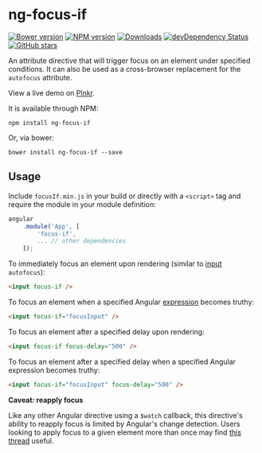 # ng-focus-if
[![Bower version][bower-image]][github-url]
[![NPM version][npm-image]][npm-url]
[![Downloads][downloads-image]][npm-url]
[![devDependency Status][david-image]][david-url]
[![GitHub stars][stars-image]][github-url]

An attribute directive that will trigger focus on an element under specified conditions. It can also be used as a cross-browser replacement for the `autofocus` attribute.

View a live demo on [Plnkr][plnkr-url].

It is available through NPM:

```text
npm install ng-focus-if
```

Or, via bower:

```text
bower install ng-focus-if --save
```

## Usage

Include `focusIf.min.js` in your build or directly with a `<script>` tag and require the module in your module definition:

```js
angular  
    .module('App', [  
        'focus-if',  
        ... // other dependencies  
    ]);
```

To immediately focus an element upon rendering (similar to [input][mdn-input-url] `autofocus`):

```html
<input focus-if />
```

To focus an element when a specified Angular [expression][expression-url] becomes truthy:

```html
<input focus-if="focusInput" />
```

To focus an element after a specified delay upon rendering:

```html
<input focus-if focus-delay="500" />
```

To focus an element after a specified delay when a specified Angular expression becomes truthy:

```html
<input focus-if="focusInput" focus-delay="500" />
```

**Caveat: reapply focus**

Like any other Angular directive using a `$watch` callback, this directive's ability to reapply focus is limited by Angular's change detection. Users looking to apply focus to a given element more than once may find [this thread][change-detection-url] useful.

[bower-image]: https://img.shields.io/bower/v/ng-focus-if.svg
[github-url]: https://github.com/hiebj/ng-focus-if/stargazers
[npm-image]: http://img.shields.io/npm/v/ng-focus-if.svg
[npm-url]: https://npmjs.org/package/ng-focus-if
[downloads-image]: http://img.shields.io/npm/dm/ng-focus-if.svg
[david-image]: https://david-dm.org/hiebj/ng-focus-if/dev-status.svg
[david-url]: https://david-dm.org/hiebj/ng-focus-if#info=devDependencies
[stars-image]: https://img.shields.io/github/stars/hiebj/ng-focus-if.svg?style=social
[plnkr-url]: http://plnkr.co/edit/MJS3zRk079Mu72o5A9l6?p=preview
[mdn-input-url]: https://developer.mozilla.org/en-US/docs/Web/HTML/Element/Input 
[expression-url]: https://docs.angularjs.org/guide/expression
[change-detection-url]: https://github.com/hiebj/ng-focus-if/issues/22#issuecomment-226221602
